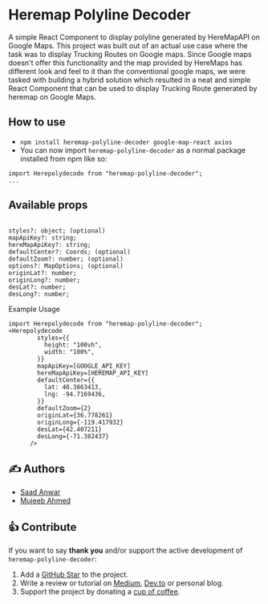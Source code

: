 # Heremap Polyline Decoder

A simple React Component to display polyline generated by HereMapAPI on Google Maps. 
This project was built out of an actual use case where the task was to display Trucking Routes on Google maps. Since Google maps doesn't offer this functionality and the map provided by HereMaps has different look and feel to it than the conventional google maps, we were tasked with building a hybrid solution which resulted in a neat and simple React Component that can be used to display Trucking Route generated by heremap on Google Maps.

## How to use
- `npm install heremap-polyline-decoder google-map-react axios`
- You can now import `heremap-polyline-decoder` as a normal package installed from npm like so:

```JSX
import Herepolydecode from "heremap-polyline-decoder";
...
```

## Available props

```

styles?: object; (optional)
mapApiKey?: string;
hereMapApiKey?: string;
defaultCenter?: Coords; (optional)
defaultZoom?: number; (optional)
options?: MapOptions; (optional)
originLat?: number;
originLong?: number;
desLat?: number;
desLong?: number;

```
Example Usage

```JSX
import Herepolydecode from "heremap-polyline-decoder";
<Herepolydecode
        styles={{
          height: "100vh",
          width: "100%",
        }}
        mapApiKey=[GOOGLE_API_KEY]
        hereMapApiKey=[HEREMAP_API_KEY]
        defaultCenter={{
          lat: 40.3863413,
          lng: -94.7169436,
        }}
        defaultZoom={2}
        originLat={36.778261}
        originLong={-119.417932}
        desLat={42.407211}
        desLong={-71.382437}
      />
```


## ✍️ Authors

- [Saad Anwar](https://github.com/5aad)
- [Mujeeb Ahmed](https://github.com/mujeeb-netizen)

## 👍 Contribute

If you want to say **thank you** and/or support the active development of `heremap-polyline-decoder`:

1. Add a [GitHub Star](https://github.com/CodeClan-io/heremap-polyline-decoder/stargazers) to the project.
3. Write a review or tutorial on [Medium](https://medium.com/), [Dev.to](https://dev.to/) or personal blog.
4. Support the project by donating a [cup of coffee](https://www.buymeacoffee.com/saadfarhan7223).
